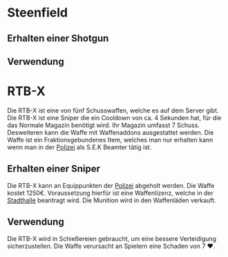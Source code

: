 # Steenfield

## Erhalten einer Shotgun

## Verwendung


# RTB-X
Die RTB-X ist eine von fünf Schusswaffen, welche es auf dem Server gibt.
Die RTB-X ist eine Sniper die ein Cooldown von ca. 4 Sekunden hat, für die das Normale Magazin benötigt wird. Ihr Magazin umfasst 7 Schuss. Desweiteren kann die Waffe mit Waffenaddons ausgestattet werden. Die Waffe ist ein Fraktionsgebundenes Item, welches man nur erhalten kann wenn man in der [Polizei](../../fraktionen/polizei.md) als S.E.K Beamter tätig ist.

## Erhalten einer Sniper
Die RTB-X kann an Equippunkten der [Polizei](../../fraktionen/polizei.md) abgeholt werden. Die Waffe kostet 1250€. Voraussetzung hierfür ist eine Waffenlizenz, welche in der [Stadthalle](../../pages/gebäude/stadthalle.md) beantragt wird.
Die Munition wird in den Waffenläden verkauft.

## Verwendung
Die RTB-X wird in Schießereien gebraucht, um eine bessere Verteidigung sicherzustellen. Die Waffe verursacht an Spielern eine Schaden von 7 ❤️.
